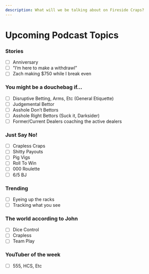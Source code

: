 ```yaml
---
description: What will we be talking about on Fireside Craps?
---
```


# Upcoming Podcast Topics

### Stories

* [ ] Anniversary
* [ ] ”I’m here to make a withdrawl”
* [ ] Zach making $750 while I break even

### You might be a douchebag if…

* [ ] Disruptive Betting, Arms, Etc \(General Etiquette\)
* [ ] Judgemental Bettor
* [ ] Asshole Don’t Bettors
* [ ] Asshole Right Bettors \(Suck it, Darksider\)
* [ ] Former/Current Dealers coaching the active dealers

### Just Say No!

* [ ] Crapless Craps
* [ ] Shitty Payouts
* [ ] Pig Vigs
* [ ] Roll To Win
* [ ] 000 Roulette
* [ ] 6/5 BJ

### Trending

* [ ] Eyeing up the racks
* [ ] Tracking what you see

### The world according to John

* [ ] Dice Control
* [ ] Crapless
* [ ] Team Play

### YouTuber of the week

* [ ] 555, HCS, Etc



### 

